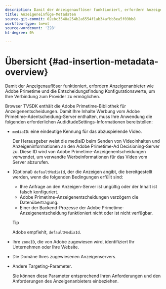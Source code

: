 ```yaml
---
description: Damit der Anzeigenauflöser funktioniert, erfordern Anzeigenanbieter wie Adobe Primetime und die Entscheidungsfindung Konfigurationswerte, um Ihre Verbindung zum Provider zu ermöglichen.
title: Anzeigeneinfüge-Metadaten
source-git-commit: 02ebc3548a254b2a6554f1ab34afbb3ea5f09bb8
workflow-type: tm+mt
source-wordcount: '228'
ht-degree: 0%

---
```


# Übersicht {#ad-insertion-metadata-overview}

Damit der Anzeigenauflöser funktioniert, erfordern Anzeigenanbieter wie Adobe Primetime und die Entscheidungsfindung Konfigurationswerte, um Ihre Verbindung zum Provider zu ermöglichen.

Browser TVSDK enthält die Adobe Primetime-Bibliothek für Anzeigenentscheidungen. Damit Ihre Inhalte Werbung vom Adobe Primetime-Adentscheidung-Server enthalten, muss Ihre Anwendung die folgenden erforderlichen AudidtudeSettings-Informationen bereitstellen:

* `mediaID`: eine eindeutige Kennung für das abzuspielende Video.

  Der Herausgeber weist die mediaID beim Senden von Videoinhalten und Anzeigeninformationen an den Adobe Primetime-Ad Decisioning-Server zu. Diese ID wird von Adobe Primetime-Anzeigenentscheidungen verwendet, um verwandte Werbeinformationen für das Video vom Server abzurufen.

* (Optional) `defaultMediaId`, der die Anzeigen angibt, die bereitgestellt werden, wenn die folgenden Bedingungen erfüllt sind:

   * Ihre Anfrage an den Anzeigen-Server ist ungültig oder der Inhalt ist falsch konfiguriert.
   * Adobe Primetime-Anzeigenentscheidungen verzögern die Datenübertragung.
   * Einer der Backend-Prozesse der Adobe Primetime-Anzeigenentscheidung funktioniert nicht oder ist nicht verfügbar.

  >[!TIP]
  >
  >Adobe empfiehlt, `defaultMediaId`.

* Ihre `zoneID`, die von Adobe zugewiesen wird, identifiziert Ihr Unternehmen oder Ihre Website.
* Die Domäne Ihres zugewiesenen Anzeigenservers.
* Andere Targeting-Parameter.

  Sie können diese Parameter entsprechend Ihren Anforderungen und den Anforderungen des Anzeigenanbieters einbeziehen.
